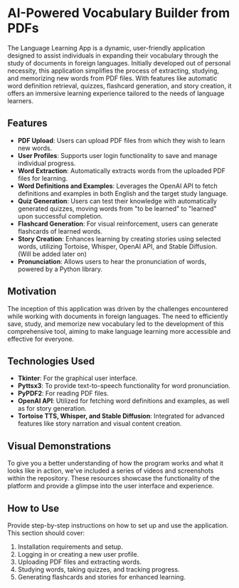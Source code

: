 <h1><span>AI-Powered Vocabulary Builder from PDFs</span></h1>
<p>The Language Learning App is a dynamic, user-friendly application designed to assist individuals in expanding their vocabulary through the study of documents in foreign languages. Initially developed out of personal necessity, this application simplifies the process of extracting, studying, and memorizing new words from PDF files. With features like automatic word definition retrieval, quizzes, flashcard generation, and story creation, it offers an immersive learning experience tailored to the needs of language learners.</p>
<h2>Features</h2>
<ul>
<li><strong>PDF Upload</strong>: Users can upload PDF files from which they wish to learn new words.</li>
<li><strong>User Profiles</strong>: Supports user login functionality to save and manage individual progress.</li>
<li><strong>Word Extraction</strong>: Automatically extracts words from the uploaded PDF files for learning.</li>
<li><strong>Word Definitions and Examples</strong>: Leverages the OpenAI API to fetch definitions and examples in both English and the target study language.</li>
<li><strong>Quiz Generation</strong>: Users can test their knowledge with automatically generated quizzes, moving words from "to be learned" to "learned" upon successful completion.</li>
<li><strong>Flashcard Generation</strong>: For visual reinforcement, users can generate flashcards of learned words.</li>
<li><strong>Story Creation</strong>: Enhances learning by creating stories using selected words, utilizing Tortoise, Whisper, OpenAI API, and Stable Diffusion. (Will be added later on)</li>
<li><strong>Pronunciation</strong>: Allows users to hear the pronunciation of words, powered by a Python library.</li>
</ul>
<h2>Motivation</h2>
<p>The inception of this application was driven by the challenges encountered while working with documents in foreign languages. The need to efficiently save, study, and memorize new vocabulary led to the development of this comprehensive tool, aiming to make language learning more accessible and effective for everyone.</p>
<h2>Technologies Used</h2>
<ul>
<li><strong>Tkinter</strong>: For the graphical user interface.</li>
<li><strong>Pyttsx3</strong>: To provide text-to-speech functionality for word pronunciation.</li>
<li><strong>PyPDF2</strong>: For reading PDF files.</li>
<li><strong>OpenAI API</strong>: Utilized for fetching word definitions and examples, as well as for story generation.</li>
<li><strong>Tortoise TTS, Whisper, and Stable Diffusion</strong>: Integrated for advanced features like story narration and visual content creation.</li>
</ul>
<h2>Visual Demonstrations</h2>
<p><span>To give you a better understanding of how the program works and what it looks like in action, we've included a series of videos and screenshots within the repository. These resources showcase the functionality of the platform and provide a glimpse into the user interface and experience.</span></p>
<h2>How to Use</h2>
<p>Provide step-by-step instructions on how to set up and use the application. This section should cover:</p>
<ol>
<li>Installation requirements and setup.</li>
<li>Logging in or creating a new user profile.</li>
<li>Uploading PDF files and extracting words.</li>
<li>Studying words, taking quizzes, and tracking progress.</li>
<li>Generating flashcards and stories for enhanced learning.</li>
</ol>
<h2></h2>
<p></p>
